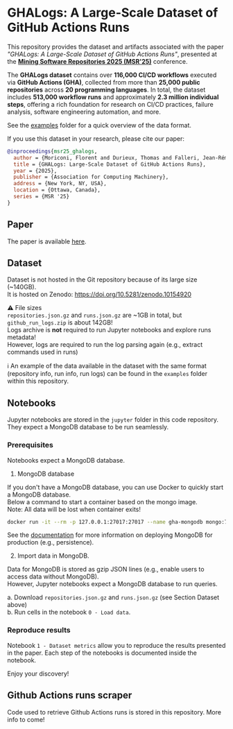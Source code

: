 # GHALogs: A Large-Scale Dataset of GitHub Actions Runs

This repository provides the dataset and artifacts associated with the paper _"GHALogs: A Large-Scale Dataset of GitHub Actions Runs"_, presented at the **[Mining Software Repositories 2025 (MSR'25)](https://2025.msrconf.org/)** conference.

The **GHALogs dataset** contains over **116,000 CI/CD workflows** executed via **GitHub Actions (GHA)**, collected from more than **25,000 public repositories** across **20 programming languages**. In total, the dataset includes **513,000 workflow runs** and approximately **2.3 million individual steps**, offering a rich foundation for research on CI/CD practices, failure analysis, software engineering automation, and more.

See the [examples](examples) folder for a quick overview of the data format.

If you use this dataset in your research, please cite our paper:

```bibtex
@inproceedings{msr25_ghalogs,
  author = {Moriconi, Florent and Durieux, Thomas and Falleri, Jean-Rémi and Francillon, Aurélien and Troncy, Raphael},
  title = {GHALogs: Large-Scale Dataset of GitHub Actions Runs},
  year = {2025},
  publisher = {Association for Computing Machinery},
  address = {New York, NY, USA},
  location = {Ottawa, Canada},
  series = {MSR '25}
}
```

## Paper

The paper is available [here](paper.pdf).

## Dataset

Dataset is not hosted in the Git repository because of its large size (~140GB).  
It is hosted on Zenodo: <https://doi.org/10.5281/zenodo.10154920> 

:warning: File sizes  
`repositories.json.gz` and `runs.json.gz` are ~1GB in total, but `github_run_logs.zip` is about 142GB!  
Logs archive is **not** required to run Jupyter notebooks and explore runs metadata!  
However, logs are required to run the log parsing again (e.g., extract commands used in runs)

ℹ️ An example of the data available in the dataset with the same format (repository info, run info, run logs) can be found in the `examples` folder within this repository.

## Notebooks

Jupyter notebooks are stored in the `jupyter` folder in this code repository.
They expect a MongoDB database to be run seamlessly.

### Prerequisites

Notebooks expect a MongoDB database.

1. MongoDB database

If you don't have a MongoDB database, you can use Docker to quickly start a MongoDB database.  
Below a command to start a container based on the mongo image.  
Note: All data will be lost when container exits!

```sh
docker run -it --rm -p 127.0.0.1:27017:27017 --name gha-mongodb mongo:7
```

See the [documentation](https://hub.docker.com/_/mongo) for more information on deploying MongoDB for production (e.g., persistence).

2. Import data in MongoDB.

Data for MongoDB is stored as gzip JSON lines (e.g., enable users to access data without MongoDB).  
However, Jupyter notebooks expect a MongoDB database to run queries.

a. Download `repositories.json.gz` and `runs.json.gz` (see Section Dataset above)  
b. Run cells in the notebook `0 - Load data`.

### Reproduce results

Notebook `1 - Dataset metrics` allow you to reproduce the results presented in the paper.
Each step of the notebooks is documented inside the notebook.

Enjoy your discovery!


## Github Actions runs scraper

Code used to retrieve Github Actions runs is stored in this repository.
More info to come!

